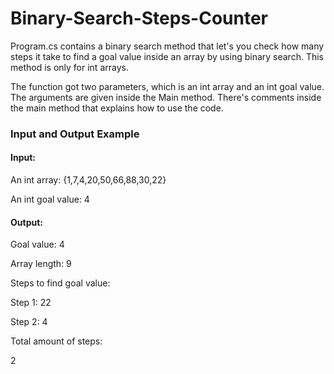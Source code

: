 # Binary-Search-Steps-Counter

Program.cs contains a binary search method that let's you check how many steps 
it take to find a goal value inside an array by using binary search. This method is only for int arrays.

The function got two parameters, which is an int array and an int goal value.
The arguments are given inside the Main method. There's comments inside the main method that explains
how to use the code. 

### Input and Output Example
#### Input:
An int array: {1,7,4,20,50,66,88,30,22}

An int goal value: 4

#### Output:
Goal value: 4

Array length: 9

Steps to find goal value:

Step 1: 22

Step 2: 4

Total amount of steps:

2




